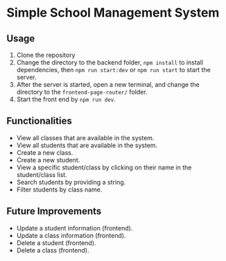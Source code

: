 # Simple School Management System
## Usage
1. Clone the repository
2. Change the directory to the backend folder, `npm install` to install dependencies, then `npm run start:dev` or `npm run start` to start the server.
3. After the server is started, open a new terminal, and change the directory to the `frontend-page-router/` folder.
4. Start the front end by `npm run dev`.

## Functionalities
- View all classes that are available in the system.
- View all students that are available in the system.
- Create a new class.
- Create a new student.
- View a specific student/class by clicking on their name in the student/class list.
- Search students by providing a string.
- Filter students by class name.

## Future Improvements
- Update a student information (frontend).
- Update a class information (frontend).
- Delete a student (frontend).
- Delete a class (frontend).
